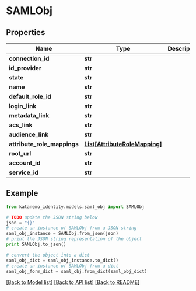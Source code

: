 # SAMLObj


## Properties
Name | Type | Description | Notes
------------ | ------------- | ------------- | -------------
**connection_id** | **str** |  | [optional] 
**id_provider** | **str** |  | 
**state** | **str** |  | [optional] 
**name** | **str** |  | [optional] 
**default_role_id** | **str** |  | 
**login_link** | **str** |  | [optional] 
**metadata_link** | **str** |  | [optional] 
**acs_link** | **str** |  | [optional] 
**audience_link** | **str** |  | [optional] 
**attribute_role_mappings** | [**List[AttributeRoleMapping]**](AttributeRoleMapping.md) |  | [optional] 
**root_url** | **str** |  | [optional] 
**account_id** | **str** |  | 
**service_id** | **str** |  | 

## Example

```python
from katanemo_identity.models.saml_obj import SAMLObj

# TODO update the JSON string below
json = "{}"
# create an instance of SAMLObj from a JSON string
saml_obj_instance = SAMLObj.from_json(json)
# print the JSON string representation of the object
print SAMLObj.to_json()

# convert the object into a dict
saml_obj_dict = saml_obj_instance.to_dict()
# create an instance of SAMLObj from a dict
saml_obj_form_dict = saml_obj.from_dict(saml_obj_dict)
```
[[Back to Model list]](../README.md#documentation-for-models) [[Back to API list]](../README.md#documentation-for-api-endpoints) [[Back to README]](../README.md)



